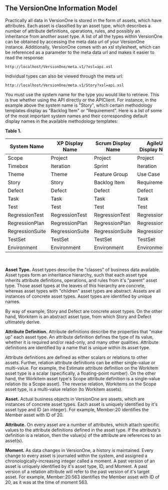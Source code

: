## The VersionOne Information Model

Practically all data in VersionOne is stored in the form of assets, which have attributes. Each asset is classified by an asset type, which describes a number of attribute definitions, operations, rules, and possibly an inheritance from another asset type. A list of all the types within VersionOne can be obtained by accessing the meta data url of your VersionOne instance. Additionally, VersionOne comes with an xsl stylesheet, which can be referenced as a parameter to the meta data url and makes it easier to read the response:
```
http://localhost/VersionOne/meta.v1/?xsl=api.xsl
```
Individual types can also be viewed through the meta url:
```
http://localhost/VersionOne/meta.v1/Story?xsl=api.xsl
```
You must use the system name for the type you would like to retrieve. This is true whether using the API directly or the APIClient. For instance, in the example above the system name is "Story", which certain methodology templates display as "Backlog Item" or "Requirement". Here is a list of some of the most important system names and their corresponding default display names in the available methodology templates:

<p class="title"><b>Table 1. </b></p><div class="table-contents"><table cellspacing="0" cellpadding="0" border="0"><colgroup><col /><col /><col /><col /><col /></colgroup><thead><tr><th>System Name</th><th>XP Display Name</th><th>Scrum Display Name</th><th>AgileUP Display Name</th><th>DSDM Display Name</th></tr></thead><tbody><tr><td>Scope</td><td>Project</td><td>Project</td><td>Project</td><td>Project</td></tr><tr><td>Timebox</td><td>Iteration</td><td>Sprint</td><td>Iteration</td><td>Iteration</td></tr><tr><td>Theme</td><td>Theme</td><td>Feature Group</td><td>Use Case</td><td>Feature Group</td></tr><tr><td>Story</td><td>Story</td><td>Backlog Item</td><td>Requirement</td><td>Requirement</td></tr><tr><td>Defect</td><td>Defect</td><td>Defect</td><td>Defect</td><td>Defect</td></tr><tr><td>Task</td><td>Task</td><td>Task</td><td>Task</td><td>Task</td></tr><tr><td>Test</td><td>Test</td><td>Test</td><td>Test</td><td>Test</td></tr><tr><td>RegressionTest</td><td>RegressionTest</td><td>RegressionTest</td><td>RegressionTest</td><td>RegressionTest</td></tr><tr><td>RegressionPlan</td><td>RegressionPlan</td><td>RegressionPlan</td><td>RegressionPlan</td><td>RegressionPlan</td></tr><tr><td>RegressionSuite</td><td>RegressionSuite</td><td>RegressionSuite</td><td>RegressionSuite</td><td>RegressionSuite</td></tr><tr><td>TestSet</td><td>TestSet</td><td>TestSet</td><td>TestSet</td><td>TestSet</td></tr><tr><td>Environment</td><td>Environment</td><td>Environment</td><td>Environment</td><td>Environment</td></tr></tbody></table></div></div><br class="table-break" />

**Asset Type.**  Asset types describe the "classes" of business data available. Asset types form an inheritance hierarchy, such that each asset type inherits attribute definitions, operations, and rules from it's "parent" asset type. Those asset types at the leaves of this hierarchy are concrete, whereas asset types with "children" asset types are abstract. Assets are all instances of concrete asset types. Asset types are identified by unique names.

By way of example, Story and Defect are concrete asset types. On the other hand, Workitem is an abstract asset type, from which Story and Defect ultimately derive.

**Attribute Definition.**  Attribute definitions describe the properties that "make up" each asset type. An attribute definition defines the type of its value, whether it is required and/or read-only, and many other qualities. Attribute definitions are identified by a name that is unique within its asset type.

Attribute definitions are defined as either scalars or relations to other assets. Further, relation attribute definitions can be either single-value or multi-value. For example, the Estimate attribute definition on the Workitem asset type is a scalar (specifically, a floating-point number). On the other hand, the Workitem asset type's Scope attribute definition is a single-value relation (to a Scope asset). The reverse relation, Workitems on the Scope asset type, is a multi-value relation (to Workitem assets).

**Asset.**  Actual business objects in VersionOne are assets, which are instances of concrete asset types. Each asset is uniquely identified by it's asset type and ID (an integer). For example, Member:20 identifies the Member asset with ID of 20.

**Attribute.**  On every asset are a number of attributes, which attach specific values to the attribute definitions defined in the asset type. If the attribute's definition is a relation, then the value(s) of the attribute are references to an asset(s).

**Moment.**  As data changes in VersionOne, a history is maintained. Every change to every asset is journaled within the system, and assigned a chronologically-increasing integer called a moment. A past version of an asset is uniquely identified by it's asset type, ID, and Moment. A past version of a relation attribute will refer to the past version of it's target asset. For example, Member:20:563 identifies the Member asset with ID of 20, as it was at the time of moment 563.